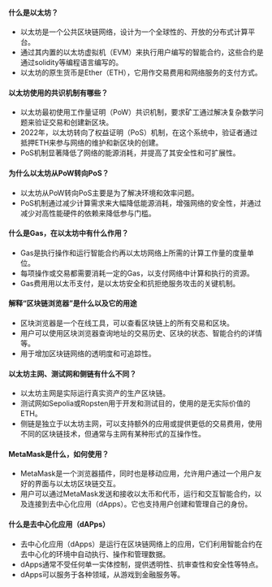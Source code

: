 #### 什么是以太坊？

- 以太坊是一个公共区块链网络，设计为一个全球性的、开放的分布式计算平台。
- 通过其内置的以太坊虚拟机（EVM）来执行用户编写的智能合约，这些合约是通过solidity等编程语言编写的。
- 以太坊的原生货币是Ether（ETH），它用作交易费用和网络服务的支付方式。

#### 以太坊使用的共识机制有哪些？

- 以太坊最初使用工作量证明（PoW）共识机制，要求矿工通过解决复杂数学问题来验证交易和创建新区块。
- 2022年，以太坊转向了权益证明（PoS）机制，在这个系统中，验证者通过抵押ETH来参与网络的维护和新区块的创建。
- PoS机制显著降低了网络的能源消耗，并提高了其安全性和可扩展性。

#### 为什么以太坊从PoW转向PoS？

- 以太坊从PoW转向PoS主要是为了解决环境和效率问题。
- PoS机制通过减少计算需求来大幅降低能源消耗，增强网络的安全性，并通过减少对高性能硬件的依赖来降低参与门槛。

#### 什么是Gas，在以太坊中有什么作用？

- Gas是执行操作和运行智能合约再以太坊网络上所需的计算工作量的度量单位。
- 每项操作或交易都需要消耗一定的Gas，以支付网络中计算和执行的资源。
- Gas费用用以太币支付，是以太坊安全和抗拒绝服务攻击的关键机制。

#### 解释“区块链浏览器”是什么以及它的用途

- 区块浏览器是一个在线工具，可以查看区块链上的所有交易和区块。
- 用户可以使用区块浏览器查询地址的交易历史、区块的状态、智能合约的详情等。
- 用于增加区块链网络的透明度和可追踪性。

#### 以太坊主网、测试网和侧链有什么不同？

- 以太坊主网是实际运行真实资产的生产区块链。
- 测试网如Sepolia或Ropsten用于开发和测试目的，使用的是无实际价值的ETH。
- 侧链是独立于以太坊主网，可以支持额外的应用或提供更低的交易费用，使用不同的区块链技术，但通常与主网有某种形式的互操作性。

#### MetaMask是什么，如何使用？

- MetaMask是一个浏览器插件，同时也是移动应用，允许用户通过一个用户友好的界面与以太坊区块链交互。
- 用户可以通过MetaMask发送和接收以太币和代币，运行和交互智能合约，以及连接到去中心化应用（dApps）。它也支持用户创建和管理自己的身份。

#### 什么是去中心化应用（dAPps）

- 去中心化应用（dApps）是运行在区块链网络上的应用，它们利用智能合约在去中心化的环境中自动执行、操作和管理数据。
- dApps通常不受任何单一实体控制，提供透明性、抗审查性和安全性等特点。
- dApps可以服务于各种领域，从游戏到金融服务等。